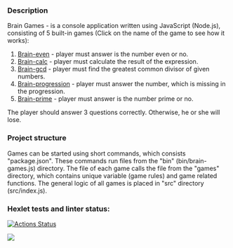 ### Description
Brain Games - is a console application written using JavaScript (Node.js), consisting of 5 built-in games (Click on the name of the game to see how it works):
1. [Brain-even](https://asciinema.org/a/bL3ZjIsq6V3V0Qt6SdQlPnr7a) - player must answer is the number even or no.
2. [Brain-calc](https://asciinema.org/a/TeG4JQbP3Pq56cT4kDL3It0FG) - player must calculate the result of the expression.
3. [Brain-gcd](https://asciinema.org/a/rtIhOR6yc6N4njLENRYivRhOW) - player must find the greatest common divisor of given numbers.
4. [Brain-progression](https://asciinema.org/a/SRv5IfmGCKLKyOs7psbocav5E) - player must answer the number, which is missing in the progression.
5. [Brain-prime](https://asciinema.org/a/wWEML67DswvxNs1Kh6B6bA9Mn) - player must answer is the number prime or no.

The player should answer 3 questions correctly. Otherwise, he or she will lose.


### Project structure
Games can be started using short commands, which consists "package.json". These commands run files from the "bin" (bin/brain-games.js) directory. The file of each game calls the file from the "games" directory, which contains unique variable (game rules) and game related functions. The general logic of all games is placed in "src" directory (src/index.js).

### Hexlet tests and linter status:
[![Actions Status](https://github.com/nikivavlt/frontend-project-lvl1/workflows/hexlet-check/badge.svg)](https://github.com/nikivavlt/frontend-project-lvl1/actions)

<a href="https://codeclimate.com/github/nikivavlt/frontend-project-lvl1/maintainability"><img src="https://api.codeclimate.com/v1/badges/92692aede1665fc3ccf2/maintainability" /></a>
